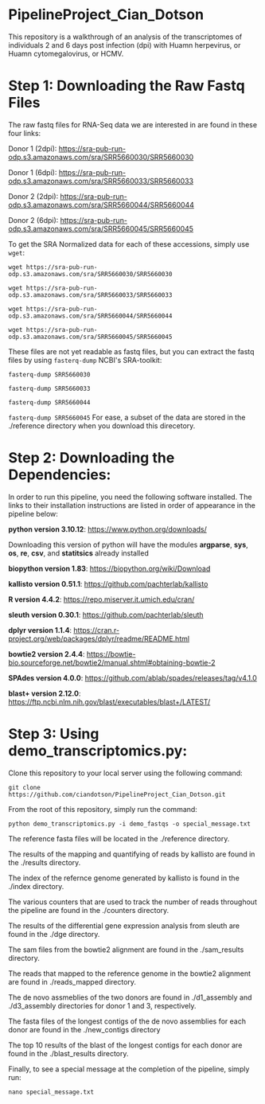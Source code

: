 # PipelineProject_Cian_Dotson
This repository is a walkthrough of an analysis of the transcriptomes of individuals 2 and 6 days post infection (dpi) with Huamn herpevirus, or Huamn cytomegalovirus, or HCMV.

# **Step 1: Downloading the Raw Fastq Files**
The raw fastq files for RNA-Seq data we are interested in are found in these four links:

Donor 1 (2dpi): https://sra-pub-run-odp.s3.amazonaws.com/sra/SRR5660030/SRR5660030

Donor 1 (6dpi): https://sra-pub-run-odp.s3.amazonaws.com/sra/SRR5660033/SRR5660033

Donor 2 (2dpi): https://sra-pub-run-odp.s3.amazonaws.com/sra/SRR5660044/SRR5660044

Donor 2 (6dpi): https://sra-pub-run-odp.s3.amazonaws.com/sra/SRR5660045/SRR5660045

To get the SRA Normalized data for each of these accessions, simply use `wget`:

`wget https://sra-pub-run-odp.s3.amazonaws.com/sra/SRR5660030/SRR5660030`

`wget https://sra-pub-run-odp.s3.amazonaws.com/sra/SRR5660033/SRR5660033`

`wget https://sra-pub-run-odp.s3.amazonaws.com/sra/SRR5660044/SRR5660044`  

`wget https://sra-pub-run-odp.s3.amazonaws.com/sra/SRR5660045/SRR5660045`

These files are not yet readable as fastq files, but you can extract the fastq files by using `fasterq-dump` NCBI's SRA-toolkit:

`fasterq-dump SRR5660030`

`fasterq-dump SRR5660033`

`fasterq-dump SRR5660044`

`fasterq-dump SRR5660045`
For ease, a subset of the data are stored in the ./reference directory when you download this direcetory.

# **Step 2: Downloading the Dependencies**:
In order to run this pipeline, you need the following software installed. The links to their installation instructions are listed in order of appearance in the pipeline below:

**python version 3.10.12**: https://www.python.org/downloads/ 

Downloading this version of python will have the modules **argparse**, **sys**, **os**, **re**, **csv**, and **statitsics** already installed

**biopython version 1.83**: https://biopython.org/wiki/Download 

**kallisto version 0.51.1**: https://github.com/pachterlab/kallisto 

**R version 4.4.2**: https://repo.miserver.it.umich.edu/cran/ 

**sleuth version 0.30.1**: https://github.com/pachterlab/sleuth

**dplyr version 1.1.4**: https://cran.r-project.org/web/packages/dplyr/readme/README.html

**bowtie2 version 2.4.4**: https://bowtie-bio.sourceforge.net/bowtie2/manual.shtml#obtaining-bowtie-2

**SPAdes version 4.0.0**: https://github.com/ablab/spades/releases/tag/v4.1.0

**blast+ version 2.12.0**: https://ftp.ncbi.nlm.nih.gov/blast/executables/blast+/LATEST/

# **Step 3: Using demo_transcriptomics.py**:
Clone this repository to your local server using the following command:

`git clone https://github.com/ciandotson/PipelineProject_Cian_Dotson.git`

From the root of this repository, simply run the command: 

`python demo_transcriptomics.py -i demo_fastqs -o special_message.txt`

The reference fasta files will be located in the ./reference directory.

The results of the mapping and quantifying of reads by kallisto are found in the ./results directory.

The index of the refernce genome generated by kallisto is found in the ./index directory.

The various counters that are used to track the number of reads throughout the pipeline are found in the ./counters directory.

The results of the differential gene expression analysis from sleuth are found in the ./dge directory.

The sam files from the bowtie2 alignment are found in the ./sam_results directory.

The reads that mapped to the reference genome in the bowtie2 alignment are found in ./reads_mapped directory.

The de novo assmeblies of the two donors are found in ./d1_assembly and ./d3_assembly directories for donor 1 and 3, respectively.

The fasta files of the longest contigs of the de novo assemblies for each donor are found in the ./new_contigs directory

The top 10 results of the blast of the longest contigs for each donor are found in the ./blast_results directory.

Finally, to see a special message at the completion of the pipeline, simply run:

`nano special_message.txt`








  
